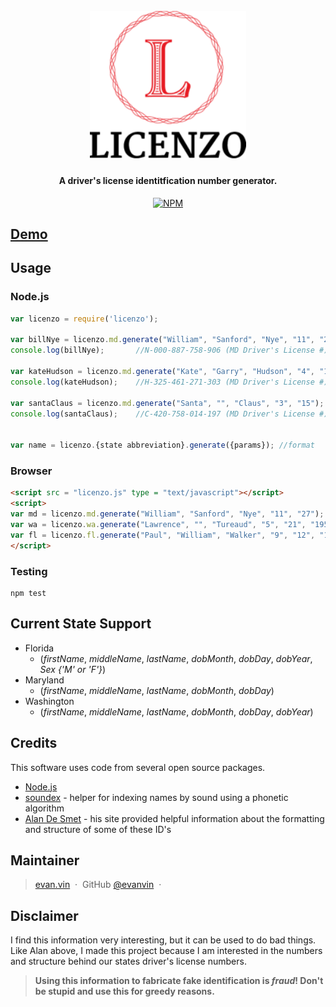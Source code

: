 
<h1 align="center">
  <br>
  <img src="https://raw.githubusercontent.com/evanvin/licenzo/master/examples/browser/img/licenzo.png" alt="Licenzo" width="250">
  <br>
</h1>

<h4 align="center">A driver's license identitfication number generator.</h4>

<p align="center">
  <a href="https://www.npmjs.com/package/licenzo">
    <img src="https://badge.fury.io/js/licenzo.svg"
         alt="NPM">
  </a>
</p>

## [Demo](https://cdn.rawgit.com/evanvin/licenzo/cebcce4/examples/browser/index.html)


## Usage

### Node.js
```javascript
var licenzo = require('licenzo');

var billNye = licenzo.md.generate("William", "Sanford", "Nye", "11", "27");
console.log(billNye);		//N-000-887-758-906 (MD Driver's License #)

var kateHudson = licenzo.md.generate("Kate", "Garry", "Hudson", "4", "19");
console.log(kateHudson);	//H-325-461-271-303 (MD Driver's License #)

var santaClaus = licenzo.md.generate("Santa", "", "Claus", "3", "15");
console.log(santaClaus);	//C-420-758-014-197 (MD Driver's License #)


var name = licenzo.{state abbreviation}.generate({params}); //format
```

### Browser
```html
<script src = "licenzo.js" type = "text/javascript"></script>
<script>
var md = licenzo.md.generate("William", "Sanford", "Nye", "11", "27");  //N-000-887-758-906
var wa = licenzo.wa.generate("Lawrence", "", "Tureaud", "5", "21", "1952");  //TUREAL*488K1
var fl = licenzo.fl.generate("Paul", "William", "Walker", "9", "12", "1973", "M"); //W426-699-73-332-0
</script>
```

### Testing
	
	npm test


## Current State Support

- Florida
  - (*firstName*, *middleName*, *lastName*, *dobMonth*, *dobDay*, *dobYear*, *Sex {'M' or 'F'}*)
- Maryland 
  - (*firstName*, *middleName*, *lastName*, *dobMonth*, *dobDay*)
- Washington
  - (*firstName*, *middleName*, *lastName*, *dobMonth*, *dobDay*, *dobYear*)

## Credits

This software uses code from several open source packages.

- [Node.js](https://nodejs.org/)
- [soundex](https://www.npmjs.com/package/soundex) - helper for indexing names by sound using a phonetic algorithm
- [Alan De Smet](http://www.highprogrammer.com/alan/numbers/index.html) - his site provided helpful information about the formatting and structure of some of these ID's



## Maintainer

> [evan.vin](http://www.evan.vin) &nbsp;&middot;&nbsp;
> GitHub [@evanvin](https://github.com/evanvin) &nbsp;&middot;&nbsp;


## Disclaimer
I find this information very interesting, but it can be used to do bad things. Like Alan above, I made this project because I am interested in the numbers and structure behind our states driver's license numbers. 
 > **Using this information to fabricate fake identification is _fraud_! Don't be stupid and use this for greedy reasons.**

